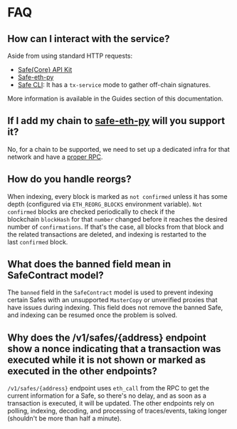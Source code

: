 # FAQ

## How can I interact with the service?

Aside from using standard HTTP requests:

- [Safe{Core} API Kit](https://github.com/safe-global/safe-core-sdk/tree/main/packages/api-kit)
- [Safe-eth-py](https://github.com/safe-global/safe-eth-py)
- [Safe CLI](https://github.com/safe-global/safe-cli): It has a `tx-service` mode to gather off-chain signatures.
  
More information is available in the Guides section of this documentation.

## If I add my chain to [safe-eth-py](https://github.com/safe-global/safe-eth-py/blob/master/gnosis/safe/addresses.py) will you support it?

No, for a chain to be supported, we need to set up a dedicated infra for that network and have a [proper RPC](https://docs.safe.global/safe-core-api/rpc-requirements).

## How do you handle reorgs?

When indexing, every block is marked as `not confirmed` unless it has some depth (configured via `ETH_REORG_BLOCKS` environment variable). `Not confirmed` blocks are checked periodically to check if the blockchain `blockHash` for that `number` changed before it reaches the desired number of `confirmations`. If that's the case, all blocks from that block and the related transactions are deleted, and indexing is restarted to the last `confirmed` block.

## What does the banned field mean in SafeContract model?

The `banned` field in the `SafeContract` model is used to prevent indexing certain Safes with an unsupported `MasterCopy` or unverified proxies that have issues during indexing. This field does not remove the banned Safe, and indexing can be resumed once the problem is solved.

## Why does the /v1/safes/{address} endpoint show a nonce indicating that a transaction was executed while it is not shown or marked as executed in the other endpoints?

`/v1/safes/{address}` endpoint uses `eth_call` from the RPC to get the current information for a Safe, so there's no delay, and as soon as a transaction is executed, it will be updated. The other endpoints rely on polling, indexing, decoding, and processing of traces/events, taking longer (shouldn't be more than half a minute).
